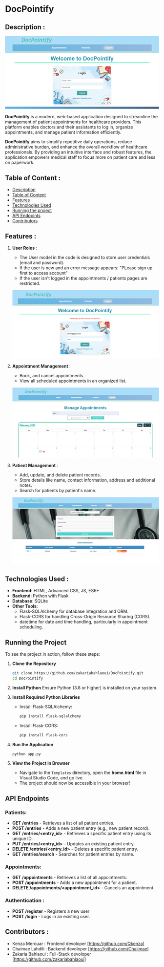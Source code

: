 # DocPointify

## Description :

![home](Readme%20img/image-1.png)

**DocPointify** is a modern, web-based application designed to streamline the management of patient appointments for healthcare providers. This platform enables doctors and their assistants to log in, organize appointments, and manage patient information efficiently.​

**DocPointify** aims to simplify repetitive daily operations, reduce administrative burden, and enhance the overall workflow of healthcare professionals. By providing an intuitive interface and robust features, the application empowers medical staff to focus more on patient care and less on paperwork.​

## Table of Content :

- [Description](#description-)
- [Table of Content](#table-of-content-)
- [Features](#features-)
- [Technologies Used](#technologies-used-)
- [Running the project](#running-the-project)
- [API Endpoints](#api-endpoints)
- [Contributors](#contributors-)


## Features :

1. **User Roles** : 
   - The User model in the code is designed to store user credentials (email and password).
   - If the user is new and an error message appears: "PLease sign up first to access account"
   - If the user isn't logged in the appointments / patients pages are restricted.
   
   ![user](Readme%20img/image-4.png)
    
2. **Appointment Management** : 
   - Book, and cancel appointments.
   - View all scheduled appointments in an organized list.

   ![Appaointments page](Readme%20img/image-3.png)
   
3. **Patient Management** :
    - Add, update, and delete patient records.
    - Store details like name, contact information, address and additional notes.
    - Search for patients by patient's name. 

    ![Patients page](Readme%20img/image-2.png)
    


## Technologies Used :

- **Frontend**: HTML, Advanced CSS, JS, ES6+
- **Backend**: Python with Flask
- **Database**: SQLite
- **Other Tools**: 
     - Flask-SQLAlchemy for database integration and ORM.
     - Flask-CORS for handling Cross-Origin Resource Sharing (CORS).
     - datetime for date and time handling, particularly in appointment scheduling.


## Running the Project

To see the project in action, follow these steps:

1. **Clone the Repository**
   ```bash
   git clone https://github.com/zakariabahlaoui/DocPointify.git
   cd DocPointify
   ```

2. **Install Python**
   Ensure Python (3.8 or higher) is installed on your system.

3. **Install Required Python Libraries**
   - Install Flask-SQLAlchemy:
     ```bash
     pip install flask-sqlalchemy
     ```
   - Install Flask-CORS:
     ```bash
     pip install flask-cors
     ```

4. **Run the Application**
   ```bash
   python app.py
   ```

5. **View the Project in Browser**
   - Navigate to the `Templates` directory, open the **home.html** file in Visual Studio Code, and go live.
   - The project should now be accessible in your browser!


## API Endpoints

### Patients:
- **GET /entries** - Retrieves a list of all patient entries.
- **POST /entries** - Adds a new patient entry (e.g., new patient record).
- **GET /entries/<entry_id>** - Retrieves a specific patient entry using its unique ID.
- **PUT /entries/<entry_id>** -  Updates an existing patient entry.
- **DELETE /entries/<entry_id>** - Deletes a specific patient entry.
- **GET /entries/search** - Searches for patient entries by name.

### Appointments:
- **GET /appointments** - Retrieves a list of all appointments.
- **POST /appointments** - Adds a new appointment for a patient.
- **DELETE /appointments/<appointment_id>** - Cancels an appointment.

### Authentication :
- **POST /register** - Registers a new user
- **POST /login** -  Logs in an existing user.

## Contributors :

- Kenza Merouar : Frontend devoloper  [https://github.com/Qkenza]
- Chaimae Lahdili  : Backend devoloper [https://github.com/Chaiimae]
- Zakaria Bahlaoui : Full-Stack devoloper [https://github.com/zakariabahlaoui]